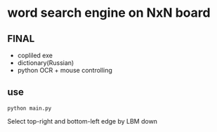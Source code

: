 # word search engine on NxN board 

## FINAL
- copliled exe
- dictionary(Russian)
- python OCR + mouse controlling


## use
```
python main.py
```
Select top-right and bottom-left edge by LBM down
